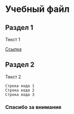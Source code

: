 # Учебный файл

## Раздел 1

Текст 1

[Ссылка](https://www.yandex.ru)

## Раздел 2

Текст 2

```
Строка кода 1
Строка кода 2
Строка кода 3
```

### Спасибо за внимание